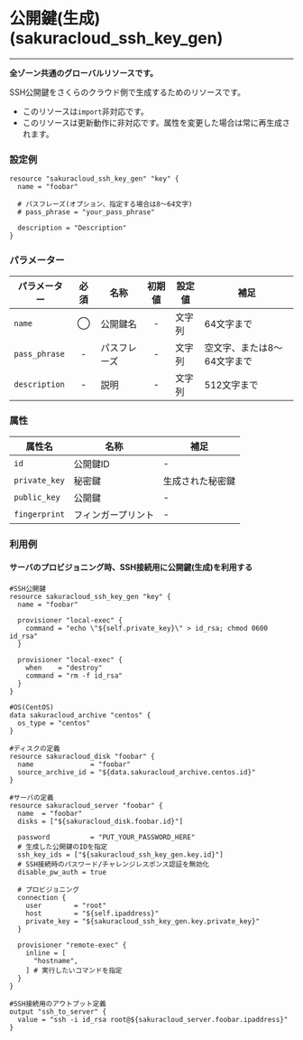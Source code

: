 # 公開鍵(生成)(sakuracloud_ssh_key_gen)

---

**全ゾーン共通のグローバルリソースです。**

SSH公開鍵をさくらのクラウド側で生成するためのリソースです。

- このリソースは`import`非対応です。
- このリソースは更新動作に非対応です。属性を変更した場合は常に再生成されます。

### 設定例

```hcl
resource "sakuracloud_ssh_key_gen" "key" {
  name = "foobar"

  # パスフレーズ(オプション、指定する場合は8〜64文字)
  # pass_phrase = "your_pass_phrase"

  description = "Description"
}
```

### パラメーター

|パラメーター         |必須  |名称                |初期値     |設定値                    |補足                                          |
|-------------------|:---:|--------------------|:--------:|------------------------|----------------------------------------------|
| `name`            | ◯   | 公開鍵名           | -        | 文字列                  | 64文字まで|
| `pass_phrase`     | -   | パスフレーズ           | -        | 文字列                  | 空文字、または8〜64文字まで|
| `description`     | -   | 説明  | - | 文字列 | 512文字まで |

### 属性

|属性名                | 名称                    | 補足                                        |
|---------------------|------------------------|--------------------------------------------|
| `id`                | 公開鍵ID                | -                                          |
| `private_key`       | 秘密鍵                  | 生成された秘密鍵                              |
| `public_key`        | 公開鍵                  | -                                       |
| `fingerprint`       | フィンガープリント        | -                                          |

### 利用例

#### サーバのプロビジョニング時、SSH接続用に公開鍵(生成)を利用する

```hcl
#SSH公開鍵
resource sakuracloud_ssh_key_gen "key" {
  name = "foobar"

  provisioner "local-exec" {
    command = "echo \"${self.private_key}\" > id_rsa; chmod 0600 id_rsa"
  }

  provisioner "local-exec" {
    when    = "destroy"
    command = "rm -f id_rsa"
  }
}

#OS(CentOS)
data sakuracloud_archive "centos" {
  os_type = "centos"
}

#ディスクの定義
resource sakuracloud_disk "foobar" {
  name              = "foobar"
  source_archive_id = "${data.sakuracloud_archive.centos.id}"
}

#サーバの定義
resource sakuracloud_server "foobar" {
  name  = "foobar"
  disks = ["${sakuracloud_disk.foobar.id}"]

  password          = "PUT_YOUR_PASSWORD_HERE"
  # 生成した公開鍵のIDを指定
  ssh_key_ids = ["${sakuracloud_ssh_key_gen.key.id}"]
  # SSH接続時のパスワード/チャレンジレスポンス認証を無効化
  disable_pw_auth = true
  
  # プロビジョニング
  connection {
    user        = "root"
    host        = "${self.ipaddress}"
    private_key = "${sakuracloud_ssh_key_gen.key.private_key}"
  }

  provisioner "remote-exec" {
    inline = [
      "hostname",
    ] # 実行したいコマンドを指定
  }
}

#SSH接続用のアウトプット定義
output "ssh_to_server" {
  value = "ssh -i id_rsa root@${sakuracloud_server.foobar.ipaddress}"
}
```